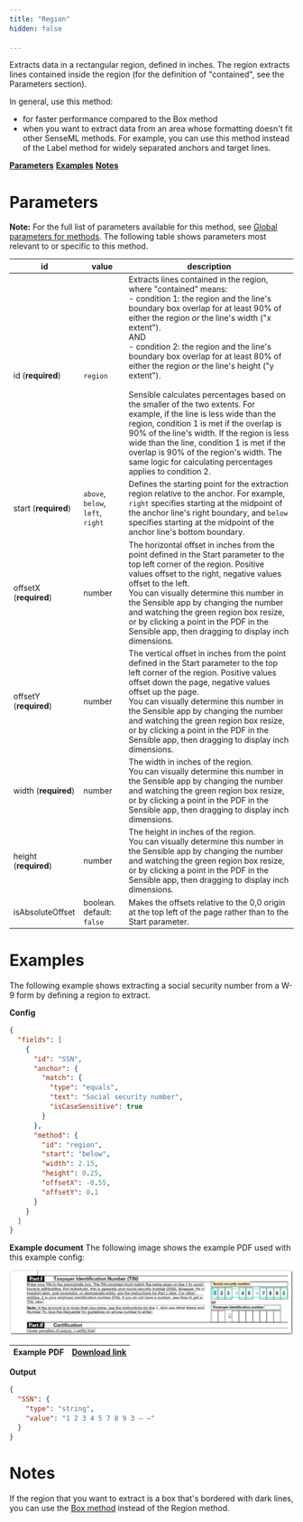 ```yaml
---
title: "Region"
hidden: false

---
```


Extracts data in a rectangular region, defined in inches. The region extracts lines contained inside the region (for the definition of "contained", see the Parameters section). 

In general, use this method:

- for faster performance compared to the Box method
-  when you want to extract data from an area whose formatting doesn't fit other SenseML methods. For example, you can use this method instead of the Label method for widely separated anchors and target lines.

[**Parameters**](doc:region#parameters)
[**Examples**](doc:region#examples)
[**Notes**](doc:region#notes)

Parameters
====

**Note:** For the full list of parameters available for this method, see [Global parameters for methods](doc:method#global-parameters-for-methods). The following table shows parameters most relevant to or specific to this method.

| id                     | value                             | description                                                  |
| ---------------------- | --------------------------------- | ------------------------------------------------------------ |
| id (**required**)      | `region`                          | Extracts lines contained in the region, where "contained" means:<br/>  - condition 1: the region and the line's boundary box overlap for at least 90% of either the region *or* the line's width ("x extent").<br/> AND<br/> - condition 2: the region and the line's boundary box overlap for at least 80% of either the region *or* the line's height ("y extent").<br/><br/> Sensible calculates percentages based on the smaller of the two extents. For example, if the line is less wide than the region, condition 1 is met if the overlap is 90% of the line's width. If the region is less wide than the line, condition 1 is met if the overlap is 90% of the region's width.  The same logic for calculating percentages applies to condition 2. |
| start (**required**)   | `above`, `below`, `left`, `right` | Defines the starting point for the extraction region relative to the anchor. For example,  `right`  specifies starting at the midpoint of the anchor line's right boundary, and `below` specifies starting at the midpoint of the anchor line's bottom boundary. |
| offsetX (**required**) | number                            | The horizontal offset in inches from the point defined in the Start parameter to the top left corner of the region. Positive values offset to the right, negative values offset to the left.<br/>You can visually determine this number in the Sensible app by changing the number and watching the green region box resize, or by clicking a point in the PDF in the Sensible app, then dragging to display inch dimensions. |
| offsetY (**required**) | number                            | The vertical offset in inches from the point defined in the Start parameter to the top left corner of the region. Positive values offset down the page, negative values offset up the page.<br/>You can visually determine this number in the Sensible app by changing the number and watching the green region box resize, or by clicking a point in the PDF in the Sensible app, then dragging to display inch dimensions. |
| width (**required**)   | number                            | The width in inches of the region. <br/>You can visually determine this number in the Sensible app by changing the number and watching the green region box resize, or by clicking a point in the PDF in the Sensible app, then dragging to display inch dimensions. |
| height (**required**)  | number                            | The height in inches of the region. <br/>You can visually determine this number in the Sensible app by changing the number and watching the green region box resize, or by clicking a point in the PDF in the Sensible app, then dragging to display inch dimensions. |
| isAbsoluteOffset       | boolean. default: `false`         | Makes the offsets relative to the 0,0 origin at the top left of the page rather than to the Start parameter. |

Examples
====

The following example shows extracting a social security number from a W-9 form by defining a region to extract.



**Config**

```json
{
  "fields": [
    {
      "id": "SSN",
      "anchor": {
        "match": {
          "type": "equals",
          "text": "Social security number",
          "isCaseSensitive": true
        }
      },
      "method": {
        "id": "region",
        "start": "below",
        "width": 2.15,
        "height": 0.25,
        "offsetX": -0.55,
        "offsetY": 0.1
      }
    }
  ]
}
```

**Example document**
The following image shows the example PDF used with this example config:

![Click to enlarge](https://raw.githubusercontent.com/sensible-hq/sensible-docs/main/readme-sync/assets/v0/images/final/region_ssn.png)

| Example PDF | [Download link](https://raw.githubusercontent.com/sensible-hq/sensible-docs/main/readme-sync/assets/v0/pdfs/region_w9.pdf) |
| ---------------------- | ---------------------------------------------------------------------------------------------------------------------------------- |

**Output**
```json
{
  "SSN": {
    "type": "string",
    "value": "1 2 3 4 5 7 8 9 3 – –"
  }
}
```


Notes
====

If the region that you want to extract is a box that's bordered with dark lines, you can use the [Box method](doc:box) instead of the Region method.